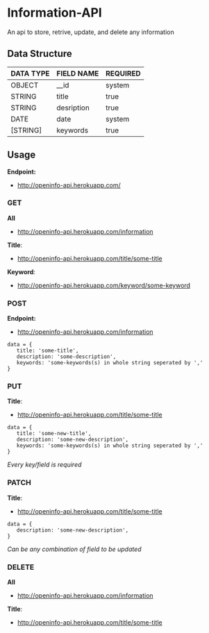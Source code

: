 # Information-API
An api to store, retrive, update, and delete any information

## Data Structure
| DATA TYPE  | FIELD NAME    | REQUIRED |
|------------|---------------|----------|
| OBJECT     | __id          | system   |
| STRING     | title         | true     |
| STRING     | desription    | true     |
| DATE       | date          | system   |
| [STRING]   | keywords      | true     |

## Usage
**Endpoint:**
 - http://openinfo-api.herokuapp.com/

### GET
**All**
 - http://openinfo-api.herokuapp.com/information

**Title**:
 - http://openinfo-api.herokuapp.com/title/some-title

**Keyword**:
 - http://openinfo-api.herokuapp.com/keyword/some-keyword

### POST
**Endpoint:**
 - http://openinfo-api.herokuapp.com/information

```
data = {
   title: 'some-title',
   description: 'some-description',
   keywords: 'some-keywords(s) in whole string seperated by ','
}
```

### PUT
**Title**:
 - http://openinfo-api.herokuapp.com/title/some-title

```
data = {
   title: 'some-new-title',
   description: 'some-new-description',
   keywords: 'some-keywords(s) in whole string seperated by ','
}
```
*Every key/field is required*

### PATCH
**Title**:
 - http://openinfo-api.herokuapp.com/title/some-title

```
data = {
   description: 'some-new-description',
}
```

*Can be any combination of field to be updated*

### DELETE
**All**
 - http://openinfo-api.herokuapp.com/information

**Title**:
 - http://openinfo-api.herokuapp.com/title/some-title
